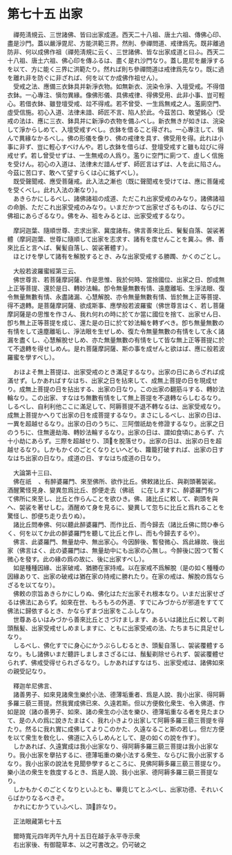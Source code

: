 # 第七十五 出家
　禪苑淸規云、三世諸佛、皆曰出家成道。西天二十八祖、唐土六祖、傳佛心印、盡是沙門。蓋以嚴淨毘尼、方能洪範三界。然則、參禪問道、戒律爲先。既非離過防非、何以成佛作祖（禪苑淸規に云く、三世諸佛、皆な出家成道と曰ふ。西天二十八祖、唐土六祖、佛心印を傳ふるは、盡く是れ沙門なり。蓋し毘尼を嚴淨するを以て、方に能く三界に洪範たり。然れば則ち參禪問道は戒律爲先なり。既に過を離れ非を防ぐに非ざれば、何を以てか成佛作祖せん）。  
　受戒之法、應備三衣鉢具并新淨衣物。如無新衣、浣染令淨、入壇受戒。不得借衣鉢。一心專注、愼勿異緣。像佛形儀、具佛戒律、得佛受用、此非小事、豈可輕心。若借衣鉢、雖登壇受戒、竝不得戒。若不曾受、一生爲無戒之人。濫廁空門、虛受信施。初心入道、法律未諳、師匠不言、陷人於此。今茲苦口、敢望銘心（受戒の法は、應に三衣、鉢具并に新淨の衣物を備ふべし。新衣無きが如きは、浣染して淨からしめて、入壇受戒すべし。衣鉢を借ること得ざれ。一心專注して、愼んで異緣なかるべし。佛の形儀を像り、佛の戒律を具す、佛受用を得。此れは小事に非ず、豈に輕心すべけんや。若し衣鉢を借らば、登壇受戒すと雖も竝びに得戒せず。若し曾受せずは、一生無戒の人爲り。濫りに空門に廁つて、虛しく信施を受けん。初心の入道は、法律未だ諳んぜず、師匠言はずは、人を此に陷さん。今茲に苦口す、敢へて望すらくは心に銘ずべし）。  
　既受聲聞戒、應受菩薩戒。此入法之漸也（既に聲聞戒を受けては、應に菩薩戒を受くべし。此れ入法の漸なり）。  
　あきらかにしるべし、諸佛諸祖の成道、ただこれ出家受戒のみなり。諸佛諸祖の命脈、ただこれ出家受戒のみなり。いまだかつて出家せざるものは、ならびに佛祖にあらざるなり。佛をみ、祖をみるとは、出家受戒するなり。  
  
　摩訶迦葉、隨順世尊、志求出家、冀度諸有。佛言善來比丘、鬢髪自落、袈裟著體（摩訶迦葉、世尊に隨順して出家を志求す、諸有を度せんことを冀ふ。佛、善來比丘と言へば、鬢髪自落し、袈裟著體す）。  
　ほとけを學して諸有を解脫するとき、みな出家受戒する勝躅、かくのごとし。  
  
　大般若波羅蜜經第三云、  
　佛世尊言、若菩薩摩訶薩、作是思惟、我於何時、當捨國位、出家之日、卽成無上正等菩提、還於是日、轉妙法輪。卽令無量無數有情󠄁、遠塵離垢、生淨法眼、復令無量無數有情󠄁、永盡諸漏、心慧解脫、亦令無量無數有情󠄁、皆於無上正等菩提、得不退轉。是菩薩摩訶薩、欲成斯事、應學般若波羅蜜（佛世尊言はく、若し菩薩摩訶薩是の思惟を作さん、我れ何れの時に於てか當に國位を捨て、出家せん日、卽ち無上正等菩提を成じ、還た是の日に於て妙法輪を轉ずべき。卽ち無量無數の有情󠄁をして遠塵離垢し、淨法眼を生ぜしめ、復た令無量無數の有情󠄁をして永く諸漏を盡くし、心慧解脫せしめ、亦た無量無數の有情󠄁をして皆な無上正等菩提に於て不退轉を得せしめん。是れ菩薩摩訶薩、斯の事を成ぜんと欲はば、應に般若波羅蜜を學すべし）。  
  
　おほよそ無上菩提は、出家受戒のとき滿足するなり。出家の日にあらざれば成滿せず。しかあればすなはち、出家之日を拈來して、成無上菩提の日を現成せり。成無上菩提の日を拈出する、出家の日なり。この出家の翻󠄁筋斗する、轉妙法輪なり。この出家、すなはち無數有情󠄁をして無上菩提を不退轉ならしむるなり。しるべし、自利利他ここに滿足して、阿耨菩提不退不轉なるは、出家受戒なり。成無上菩提かへりて出家の日を成菩提するなり。まさにしるべし、出家の日は、一異を超越せるなり。出家の日のうちに、三阿僧祇劫を修證するなり。出家之日のうちに、住無邊劫海、轉妙法輪するなり。出家の日は、謂如食頃にあらず、六十小劫にあらず。三際を超越せり、頂𩕳を脫落せり。出家の日は、出家の日を超越せるなり。しかもかくのごとくなりといへども、籮籠打破すれば、出家の日すなはち出家の日なり。成道の日、すなはち成道の日なり。  
  
　大論第十三曰、  
　佛在祇<img width="16" height="16" src="_cHFu1g8.png" border="0">、有醉婆羅門、來至佛所、欲作比丘。佛敕諸比丘、與剃頭著袈裟。酒醒驚怪見身、變異忽爲比丘、卽便走去（佛祇<img width="16" height="16" src="_cHFu1g8.png" border="0">に在しますに、醉婆羅門有つて佛所に來至し、比丘と作らんことを欲ひき。佛、諸比丘に敕して、剃頭を與へ、袈裟を著せしむ。酒醒めて身を見るに、變異して忽ちに比丘と爲れることを驚怪し、卽便ち走り去りぬ）。  
　諸比丘問奉佛、何以聽此醉婆羅門、而作比丘、而今歸去（諸比丘佛に問ひ奉らく、何を以てか此の醉婆羅門を聽して比丘と作し、而も今歸去するや）。  
　佛言、此婆羅門、無量劫中、無出家心。今因醉後、暫發微心、爲此緣故、後出家（佛言はく、此の婆羅門は、無量劫中にも出家の心無し。今醉後に因つて暫く微心を發す。此の緣の爲の故に、後に出家すべし）。  
　如是種種因緣、出家破戒、猶勝在家持戒。以在家戒不爲解脫（是の如く種種の因緣ありて、出家の破戒は猶在家の持戒に勝れたり。在家の戒は、解脫の爲ならざるを以てなり）。  
　佛敕の宗旨あきらかにしりぬ、佛化はただ出家それ根本なり。いまだ出家せざるは佛法にあらず。如來在世、もろもろの外道、すでにみづからが邪道をすてて佛法に歸依するとき、かならずまづ出家をこふしなり。  
　世尊あるいはみづから善來比丘とさづけまします、あるいは諸比丘に敕して剃頭鬚髪、出家受戒せしめましますに、ともに出家受戒の法、たちまちに具足せしなり。  
　しるべし、佛化すでに身心にかうぶらしむるとき、頭髪自落し、袈裟覆體するなり。もし諸佛いまだ聽許しましまさざるには、鬚髪剃除せられず、袈裟覆體せられず、佛戒受得せられざるなり。しかあればすなはち、出家受戒は、諸佛如來の親受記なり。  
  
　釋迦牟尼佛言、  
　諸善男子、如來見諸衆生樂於小法、德薄垢重者、爲是人說、我小出家、得阿耨多羅三藐三菩提。然我實成佛已來、久遠若斯。但以方便敎化衆生、令入佛道、作如是說（諸の善男子、如來、諸の衆生の小法を樂ひ、德薄垢重なる者を見たまひて、是の人の爲に說きたまはく、我れ小きより出家して阿耨多羅三藐三菩提を得たり。然るに我れ實に成佛してよりこのかた、久遠なること斯の若し。但だ方便を以て衆生を敎化し、佛道に入らしめんとして、是の如くの說を作す）。  
　しかあれば、久遠實成は我小出家なり、得阿耨多羅三藐三菩提は我小出家なり。我小出家を擧拈するに、德薄垢重の樂小法する衆生、ならびに我小出家するなり。我小出家の說法を見聞參學するところに、見佛阿耨多羅三藐三菩提なり。樂小法の衆生を救度するとき、爲是人說、我小出家、德阿耨多羅三藐三菩提なり。  
　しかもかくのごとくなりといふとも、畢竟じてとふべし、出家功德、それいくらばかりなるべきぞ。  
　かれにむかうていふべし、頂𩕳許なり。  
  
　正法眼藏第七十五  
  
　爾時寬元四年丙午九月十五日在越于永平寺示衆  
　右出家後、有御龍草本、以之可書改之。仍可破之